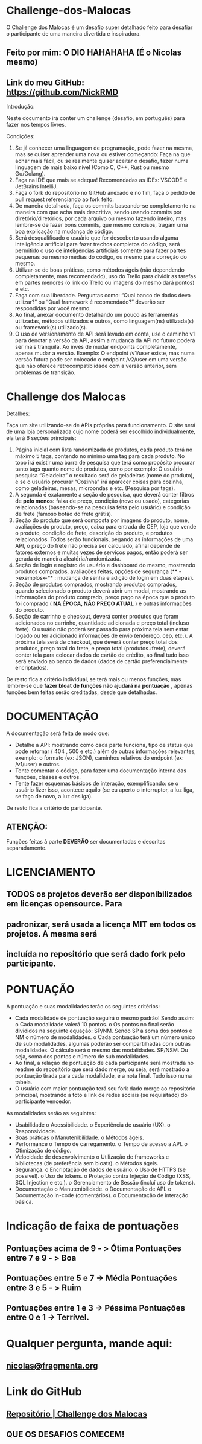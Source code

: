 # Challenge-dos-Malocas
O Challenge dos Malocas é um desafio super detalhado feito para desafiar o participante de uma maneira divertida e inspiradora.

## Feito por mim: O DIO HAHAHAHA (É o Nicolas mesmo)

## Link do meu GitHub: https://github.com/NickRMD

Introdução:

Neste documento irá conter um challenge (desafio, em português) para fazer nos tempos livres.

Condições:

1. Se já conhecer uma linguagem de programação, pode fazer na mesma, mas se quiser aprender uma nova
    ou estiver começando: Faça na que achar mais fácil, ou se realmente quiser aceitar o desafio, fazer numa
    linguagem de mais baixo nível (Como C, C++, Rust ou mesmo Go/Golang).
2. Faça na IDE que mais se adequa! Recomendadas as IDEs: VSCODE e JetBrains IntelliJ.
3. Faça o fork do repositório no GitHub anexado e no fim, faça o pedido de pull request referenciando ao
    fork feito.
4. De maneira detalhada, faça os commits baseando-se completamente na maneira com que acha mais
    descritiva, sendo usando commits por diretório/diretórios, por cada arquivo ou mesmo fazendo inteiro,
    mas lembre-se de fazer bons commits, que mesmo concisos, tragam uma boa explicação na mudança de
    código.
5. Será desqualificado o usuário que for descoberto usando alguma inteligência artificial para fazer trechos
    completos do código, será permitido o uso de inteligências artificiais somente para fazer partes
    pequenas ou mesmo médias do código, ou mesmo para correção do mesmo.
6. Utilizar-se de boas práticas, como métodos ágeis (não dependendo completamente, mas recomendado),
    uso do Trello para dividir as tarefas em partes menores (o link do Trello ou imagens do mesmo dará
    pontos) e etc.
7. Faça com sua liberdade. Perguntas como: “Qual banco de dados devo utilizar?” ou “Qual framework é
    recomendado?” deverão ser respondidas por você mesmo.
8. Ao final, anexar documento detalhando um pouco as ferramentas utilizadas, métodos utilizados e
    outros, como linguagem(ns) utilizada(s) ou framework(s) utilizado(s).
9. O uso de versionamento de API será levado em conta, use o caminho v1 para denotar a versão da API,
    assim a mudança da API no futuro poderá ser mais tranquila. Ao invés de mudar endpoints
    completamente, apenas mudar a versão. Exemplo: O endpoint /v1/user existe, mas numa versão futura
    pode ser colocado o endpoint /v2/user em uma versão que não oferece retrocompatiblidade com a
    versão anterior, sem problemas de transição.


# Challenge dos Malocas

Detalhes:

Faça um site utilizando-se de APIs próprias para funcionamento. O site será de uma loja personalizada cujo nome
poderá ser escolhido individualmente, ela terá 6 seções principais:

1. Página inicial com lista randomizada de produtos, cada produto terá no máximo 5 tags, contendo no
    mínimo uma tag para cada produto. No topo irá existir uma barra de pesquisa que terá como propósito
    procurar tanto tags quanto nome de produtos, como por exemplo: O usuário pesquisa “Geladeira” o
    resultado será de geladeiras (nome do produto), e se o usuário procurar “Cozinha” irá aparecer coisas
    para cozinha, como geladeiras, mesas, microondas e etc. (Pesquisa por tags).
2. A segunda é exatamente a seção de pesquisa, que deverá conter filtros de **pelo menos:** faixa de preço,
    condição (novo ou usado), categorias relacionadas (baseando-se na pesquisa feita pelo usuário) e
    condição de frete (famoso botão do frete grátis).
3. Seção do produto que será composta por imagens do produto, nome, avaliações do produto, preço,
    caixa para entrada de CEP, loja que vende o produto, condição de frete, descrição do produto, e produtos 
relacionados. Todos serão funcionais, pegando as informações de uma API, o preço do frete não precisa
ser calculado, afinal depende de fatores externos e muitas vezes de serviços pagos, então poderá ser
gerada de maneira aleatória/randomizada.
4. Seção de login e registro de usuário e dashboard do mesmo, mostrando produtos comprados, avaliações 
feitas, opções de segurança (** - >exemplos<-** : mudança de senha e adição de login em duas etapas).
5. Seção de produtos comprados, mostrando produtos comprados, quando selecionado o produto deverá
    abrir um modal, mostrando as informações do produto comprado, preço pago na época que o produto
    foi comprado ( **NA ÉPOCA, NÃO PREÇO ATUAL** ) e outras informações do produto.
6. Seção de carrinho e checkout, deverá conter produtos que foram adicionados no carrinho, quantidade
    adicionada e preço total (incluso frete). O usuário não poderá ser passado para próxima tela sem estar
    logado ou ter adicionado informações de envio (endereço, cep, etc.). A próxima tela será de checkout,
    que deverá conter preço total dos produtos, preço total do frete, e preço total (produtos+frete), deverá
    conter tela para colocar dados de cartão de crédito, ao final tudo isso será enviado ao banco de dados
    (dados de cartão preferencialmente encriptados).

De resto fica a critério individual, se terá mais ou menos funções, mas lembre-se que **fazer bloat de funções não
ajudará na pontuação** , apenas funções bem feitas serão creditadas, desde que detalhadas.


# DOCUMENTAÇÃO

A documentação será feita de modo que:

- Detalhe a API: mostrando como cada parte funciona, tipo de status que pode retornar ( 404 , 500 e etc.)
    além de outras informações relevantes, exemplo: o formato (ex: JSON), caminhos relativos do endpoint
    (ex: /v1/user) e outros.
- Tente comentar o código, para fazer uma documentação interna das funções, classes e outros.
- Tente fazer esquemas básicos de interação, exemplificando: se o usuário fizer isso, acontece aquilo (se eu
    aperto o interruptor, a luz liga, se faço de novo, a luz desliga).

De resto fica a critério do participante.

## ATENÇÃO:

Funções feitas à parte **DEVERÃO** ser documentadas e descritas separadamente.

# LICENCIAMENTO

## TODOS os projetos deverão ser disponibilizados em licenças opensource. Para

## padronizar, será usada a licença MIT em todos os projetos. A mesma será

## incluída no repositório que será dado fork pelo participante.


# PONTUAÇÃO

A pontuação e suas modalidades terão os seguintes critérios:

- Cada modalidade de pontuação seguirá o mesmo padrão! Sendo assim:
    o Cada modalidade valerá 10 pontos.
    o Os pontos no final serão divididos na seguinte equação: SP/NM. Sendo SP a soma dos pontos e
       NM o número de modalidades.
    o Cada pontuação terá um número único de sub modalidades, algumas poderão ser
       compartilhadas com outras modalidades. O cálculo será o mesmo das modalidades. SP/NSM. Ou
       seja, soma dos pontos e número de sub modalidades.
- Ao final, a relação de pontuação de cada participante será mostrada no readme do repositório que será
    dado merge, ou seja, será mostrado a pontuação tirada para cada modalidade, e a nota final. Tudo isso
    numa tabela.
- O usuário com maior pontuação terá seu fork dado merge ao repositório principal, mostrando a foto e
    link de redes sociais (se requisitado) do participante vencedor.

As modalidades serão as seguintes:

- Usabilidade
    o Acessibilidade.
    o Experiência de usuário (UX).
    o Responsividade.
- Boas práticas
    o Manutenibilidade.
    o Métodos ágeis.
- Performance
    o Tempo de carregamento.
    o Tempo de acesso a API.
    o Otimização de código.
- Velocidade de desenvolvimento
    o Utilização de frameworks e bibliotecas (de preferência sem bloats).
    o Métodos ágeis.
- Segurança.
    o Encriptação de dados de usuário.
    o Uso de HTTPS (se possível).
    o Uso de tokens.
    o Proteção contra Injeção de Código (XSS, SQL Injection e etc.).
    o Gerenciamento de Sessão (incluí uso de tokens).
- Documentação
    o Manutenibilidade.
    o Documentação de API.
    o Documentação in-code (comentários).
    o Documentação de interação básica.


# Indicação de faixa de pontuações

## Pontuações acima de 9 - > Ótima Pontuações entre 7 e 9 - > Boa

## Pontuações entre 5 e 7 -> Média Pontuações entre 3 e 5 - > Ruim

## Pontuações entre 1 e 3 -> Péssima Pontuações entre 0 e 1 -> Terrível.

# Qualquer pergunta, mande aqui:

## nicolas@fragmenta.org

# Link do GitHub

## [Repositório | Challenge dos Malocas](https://github.com/NickRMD/Challenge-dos-Malocas)

## QUE OS DESAFIOS COMECEM!


